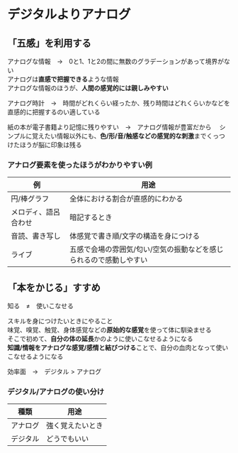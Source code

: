 # デジタルよりアナログ

## 「五感」を利用する

アナログな情報　→　0と1、1と2の間に無数のグラデーションがあって境界がない  
アナログは**直感で把握できる**ような情報  
アナログな情報のほうが、**人間の感覚的には親しみやすい**

アナログ時計　→　時間がどれくらい経ったか、残り時間はどれくらいかなどを直感的に把握するのい適している

紙の本が電子書籍より記憶に残りやすい　→　アナログ情報が豊富だから　 
シンプルに覚えたい情報以外にも、**色/形/音/触感などの感覚的な刺激**までくっつけたほうが脳に印象は残る  

### アナログ要素を使ったほうがわかりやすい例

|例|用途|
|--|--|
|円/棒グラフ|全体における割合が直感的にわかる|
|メロディ、語呂合わせ|暗記するとき|
|音読、書き写し|体感覚で書き順/文字の構造を身につける|
|ライブ|五感で会場の雰囲気/匂い/空気の振動などを感じられるので感動しやすい|

## 「本をかじる」すすめ

知る　≠　使いこなせる

スキルを身につけたいときにやること  
味覚、嗅覚、触覚、身体感覚などの**原始的な感覚**を使って体に馴染ませる  
そこで初めて、**自分の体の延長**かのように使いこなせるようになる  
**知識/情報をアナログな感覚/感情と結びつける**ことで、自分の血肉となって使いこなせるようになる

効率面　→　デジタル > アナログ

### デジタル/アナログの使い分け

|種類|用途|
|--|--|
|アナログ|強く覚えたいとき|
|デジタル|どうでもいい|
